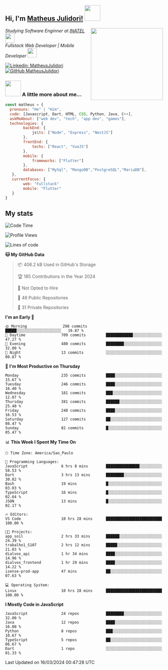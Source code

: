 <h2> Hi, I'm <a href="https://matheusjulidori.github.io" target="_blank">Matheus Julidori!</a> <img src="https://media.giphy.com/media/12oufCB0MyZ1Go/giphy.gif" width="50"></h2>
<img align='right' src="https://media.giphy.com/media/3oKIPnAiaMCws8nOsE/giphy.gif" width="230" height="auto">
<p><em>Studying Software Enginner at <a href="http://www.inatel.br" target="_blank">INATEL</a><img src="https://media.giphy.com/media/fYSnHlufseco8Fh93Z/giphy.gif" width="30"></br>
  Fullstack Web Developer | Mobile Developer <img src="https://media.giphy.com/media/WUlplcMpOCEmTGBtBW/giphy.gif" width="30">
</em></p>

[![Linkedin: MatheusJulidori](https://img.shields.io/badge/-MatheusJulidori-blue?style=flat-square&logo=Linkedin&logoColor=white&link=https://www.linkedin.com/in/MatheusJulidori/)](https://www.linkedin.com/in/MatheusJulidori/)
[![GitHub MatheusJulidori](https://img.shields.io/github/followers/matheusjulidori?label=follow&style=social)](https://github.com/MatheusJulidori)


### <img src="https://media.giphy.com/media/VgCDAzcKvsR6OM0uWg/giphy.gif" width="50"> A little more about me...  

```javascript
const matheus = {
  pronouns: "He" | "Him",
  code: [Javascript, Dart, HTML, CSS, Python, Java, C++],
  askMeAbout: ["web dev", "tech", "app dev", "games"],
  technologies: {
        backEnd: {
            js\ts: ["Node", "Express", "NestJS"]
        },
        frontEnd: {
            techs: ["React", "VueJS"]
        },
        mobile: {
            frameworks: ["Flutter"]
        },
        databases: ["MySql", "MongoDB","PostgreSQL","MariaDB"],
   },
   currentFocus: {
        web: "Fullstack"
        mobile: "Flutter"
   }
}
```
<h2>My stats</h2>

<!--START_SECTION:waka-->
![Code Time](http://img.shields.io/badge/Code%20Time-525%20hrs%2052%20mins-blue)

![Profile Views](http://img.shields.io/badge/Profile%20Views-0-blue)

![Lines of code](https://img.shields.io/badge/From%20Hello%20World%20I%27ve%20Written-6.5%20million%20lines%20of%20code-blue)

**🐱 My GitHub Data** 

> 📦 406.2 kB Used in GitHub's Storage 
 > 
> 🏆 185 Contributions in the Year 2024
 > 
> 🚫 Not Opted to Hire
 > 
> 📜 48 Public Repositories 
 > 
> 🔑 31 Private Repositories 
 > 
**I'm an Early 🐤** 

```text
🌞 Morning                298 commits         █████░░░░░░░░░░░░░░░░░░░░   19.87 % 
🌆 Daytime                709 commits         ████████████░░░░░░░░░░░░░   47.27 % 
🌃 Evening                480 commits         ████████░░░░░░░░░░░░░░░░░   32.00 % 
🌙 Night                  13 commits          ░░░░░░░░░░░░░░░░░░░░░░░░░   00.87 % 
```
📅 **I'm Most Productive on Thursday** 

```text
Monday                   235 commits         ████░░░░░░░░░░░░░░░░░░░░░   15.67 % 
Tuesday                  246 commits         ████░░░░░░░░░░░░░░░░░░░░░   16.40 % 
Wednesday                181 commits         ███░░░░░░░░░░░░░░░░░░░░░░   12.07 % 
Thursday                 381 commits         ██████░░░░░░░░░░░░░░░░░░░   25.40 % 
Friday                   248 commits         ████░░░░░░░░░░░░░░░░░░░░░   16.53 % 
Saturday                 127 commits         ██░░░░░░░░░░░░░░░░░░░░░░░   08.47 % 
Sunday                   82 commits          █░░░░░░░░░░░░░░░░░░░░░░░░   05.47 % 
```


📊 **This Week I Spent My Time On** 

```text
🕑︎ Time Zone: America/Sao_Paulo

💬 Programming Languages: 
JavaScript               6 hrs 8 mins        ███████████████░░░░░░░░░░   58.53 % 
Dart                     3 hrs 13 mins       ████████░░░░░░░░░░░░░░░░░   30.82 % 
Bash                     19 mins             █░░░░░░░░░░░░░░░░░░░░░░░░   03.03 % 
TypeScript               16 mins             █░░░░░░░░░░░░░░░░░░░░░░░░   02.64 % 
JSON                     13 mins             █░░░░░░░░░░░░░░░░░░░░░░░░   02.17 % 

🔥 Editors: 
VS Code                  10 hrs 28 mins      █████████████████████████   100.00 % 

🐱‍💻 Projects: 
app_soil                 2 hrs 33 mins       ██████░░░░░░░░░░░░░░░░░░░   24.39 % 
trabalho1_S107           2 hrs 12 mins       █████░░░░░░░░░░░░░░░░░░░░   21.03 % 
dialvox_api              1 hr 34 mins        ████░░░░░░░░░░░░░░░░░░░░░   14.96 % 
dialvox_frontend         1 hr 29 mins        ████░░░░░░░░░░░░░░░░░░░░░   14.22 % 
isense-prod-app          47 mins             ██░░░░░░░░░░░░░░░░░░░░░░░   07.63 % 

💻 Operating System: 
Linux                    10 hrs 28 mins      █████████████████████████   100.00 % 
```

**I Mostly Code in JavaScript** 

```text
JavaScript               24 repos            ████████░░░░░░░░░░░░░░░░░   32.00 % 
Java                     12 repos            ████░░░░░░░░░░░░░░░░░░░░░   16.00 % 
Python                   8 repos             ███░░░░░░░░░░░░░░░░░░░░░░   10.67 % 
TypeScript               5 repos             ██░░░░░░░░░░░░░░░░░░░░░░░   06.67 % 
Dart                     1 repo              ░░░░░░░░░░░░░░░░░░░░░░░░░   01.33 % 
```




 Last Updated on 16/03/2024 00:47:28 UTC
<!--END_SECTION:waka-->
